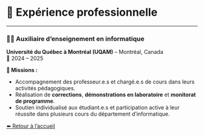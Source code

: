 # 💼 Expérience professionnelle

---

### 👨‍🏫 Auxiliaire d’enseignement en informatique  
**Université du Québec à Montréal (UQAM)** – Montréal, Canada  
📅 2024 – 2025

**🎯 Missions :**
- Accompagnement des professeur.e.s et chargé.e.s de cours dans leurs activités pédagogiques.  
- Réalisation de **corrections**, **démonstrations en laboratoire** et **monitorat de programme**.  
- Soutien individualisé aux étudiant.e.s et participation active à leur réussite dans plusieurs cours du département d’informatique.



[⬅️ Retour à l’accueil](index.md)
